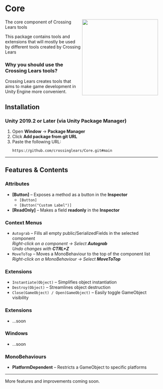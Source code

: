 # Core
<img src="https://github.com/user-attachments/assets/635f1ca3-ccb6-4b10-b55e-514b805c2d91" align="right" width="250">

The core component of Crossing Lears tools

This package contains tools and extensions that will mostly be used by different tools created by Crossing Lears

### Why you should use the Crossing Lears tools?
Crossing Lears creates tools that aims to make game development in Unity Engine more convenient.

## Installation
### Unity 2019.2 or Later (via Unity Package Manager)
1. Open **Window** → **Package Manager**
2. Click **Add package from git URL**
3. Paste the following URL:
   ```
   https://github.com/crossinglears/Core.git#main
   ```

---

## Features & Contents
### Attributes
- **[Button]** – Exposes a method as a button in the **Inspector**
  - ` [Button] `
  - ` [Button("Custom Label")] `
- **[ReadOnly]** – Makes a field **readonly** in the **Inspector**

### Context Menus
- `Autograb` – Fills all empty public/SerializedFields in the selected component  
  _Right-click on a component → Select **Autograb**_  
  _Undo changes with **CTRL+Z**_
- `MoveToTop` – Moves a MonoBehaviour to the top of the component list  
  _Right-click on a MonoBehaviour → Select **MoveToTop**_

### Extensions
- `Instantiate(Object)` – Simplifies object instantiation
- `Destroy(Object)` – Streamlines object destruction
- `Close(GameObject) / Open(GameObject)` – Easily toggle GameObject visibility

### Extensions
- ...soon
  
### Windows
- ...soon

### MonoBehaviours
- **PlatformDependent** – Restricts a GameObject to specific platforms

---

More features and improvements coming soon.

